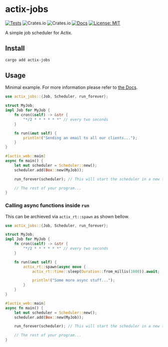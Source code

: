# actix-jobs

[![Tests](https://github.com/TortitasT/actix-jobs/actions/workflows/tests.yaml/badge.svg)](https://github.com/TortitasT/actix-jobs/actions/workflows/tests.yaml)
![Crates.io](https://img.shields.io/crates/v/actix-jobs)
![Crates.io](https://img.shields.io/crates/d/actix-jobs)
[![Docs](https://img.shields.io/badge/docs-latest-blue.svg)](https://docs.rs/actix-jobs/latest/actix_jobs/)
[![License: MIT](https://img.shields.io/badge/License-MIT-blue.svg)](https://opensource.org/licenses/MIT)

A simple job scheduler for Actix.

## Install

```bash
cargo add actix-jobs
```

## Usage

Minimal example. For more information please refer to [the Docs](https://docs.rs/actix-jobs/latest/actix_jobs/).

```rust
use actix_jobs::{Job, Scheduler, run_forever};

struct MyJob;
impl Job for MyJob {
    fn cron(&self) -> &str {
        "*/2 * * * * * *" // every two seconds
    }

    fn run(&mut self) {
        println!("Sending an email to all our clients...");
    }
}

#[actix_web::main]
async fn main() {
    let mut scheduler = Scheduler::new();
    scheduler.add(Box::new(MyJob));

    run_forever(scheduler); // This will start the scheduler in a new thread.

    // The rest of your program...
}
```

### Calling async functions inside `run`

This can be archieved via `actix_rt::spawn` as shown bellow.

```rust
use actix_jobs::{Job, Scheduler, run_forever};

struct MyJob;
impl Job for MyJob {
    fn cron(&self) -> &str {
        "*/2 * * * * * *" // every two seconds
    }

    fn run(&mut self) {
        actix_rt::spawn(async move {
            actix_rt::time::sleep(Duration::from_millis(1000)).await;

            println!("Some more async stuff...");
        }
    }
}

#[actix_web::main]
async fn main() {
    let mut scheduler = Scheduler::new();
    scheduler.add(Box::new(MyJob));

    run_forever(scheduler); // This will start the scheduler in a new thread.

    // The rest of your program...
}
```
